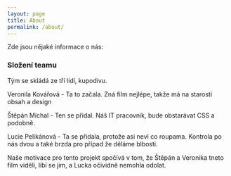 ```yaml
---
layout: page
title: About
permalink: /about/
---
```


Zde jsou nějaké informace o nás:

### Složení teamu

Tým se skládá ze tří lidí, kupodivu.

Veronila Kovářová - Ta to začala. Zná film nejlépe, takže má na starosti obsah a design

Štěpán Michal - Ten se přidal. Náš IT pracovník, bude obstarávat CSS a podobně.

Lucie Pelikánová - Ta se přidala, protože asi neví co roupama. Kontrola po nás dvou a také brzda pro případ že děláme blbosti.

Naše motivace pro tento projekt spočívá v tom, že Štěpán a Veronika tneto film viděli, líbí se jim, a Lucka očividně nemohla odolat.

